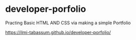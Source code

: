 # developer-porfolio

Practing Basic HTML AND CSS via making a simple Portfolio

https://ilmi-tabassum.github.io/developer-porfolio/
